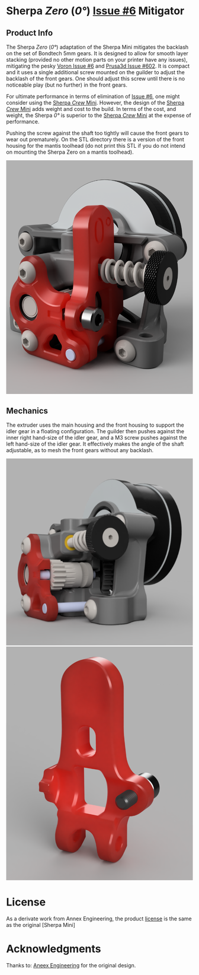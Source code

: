 # Sherpa *Zero* (*0°*) [Issue #6](https://github.com/VoronDesign/Voron-Afterburner/issues/6) Mitigator

## Product Info

The Sherpa *Zero* (*0°*) adaptation of the Sherpa Mini mitigates the backlash on the set of Bondtech 5mm gears.  It is designed to allow for smooth layer stacking (provided no other motion parts on your printer have any issues), mitigating the pesky [Voron Issue #6](https://github.com/VoronDesign/Voron-Afterburner/issues/6) and [Prusa3d Issue #602](https://github.com/prusa3d/Prusa-Firmware/issues/602).  It is compact and it uses a single additional screw mounted on the guilder to adjust the backlash of the front gears.  One should adjust this screw until there is no noticeable play (but no further) in the front gears.

For ultimate performance in terms of elimination of [Issue #6](https://github.com/VoronDesign/Voron-Afterburner/issues/6), one might consider using the [Sherpa *Crew* Mini](https://github.com/jrlomas/Sherpa-Crew-Mini).  However, the design of the  [Sherpa *Crew* Mini](https://github.com/jrlomas/Sherpa-Crew-Mini)  adds weight and cost to the build.  In terms of the cost, and weight, the Sherpa *0°* is superior to the [Sherpa *Crew* Mini](https://github.com/jrlomas/Sherpa-Crew-Mini) at the expense of performance.

Pushing the screw against the shaft too tightly will cause the front gears to wear out prematurely. 
On the STL directory there is a version of the front housing for the mantis toolhead (do not print this STL if you do not intend on mounting the Sherpa Zero on a mantis toolhead).

![Sherpa One Headshot Left](Images/sherpa_zero.PNG)

## Mechanics
The extruder uses the main housing and the front housing to support the idler gear in a floating configuration.  The guilder then pushes against the inner right hand-size of the idler gear, and a M3 screw pushes against the left hand-size of the idler gear.  It effectively makes the angle of the shaft adjustable, as to mesh the front gears without any backlash.

![Sherpa One Gears](Images/Sliding_Gear.png)
![Sherpa One Guilder](Images/guilder.png)

# License
 As a derivate work from Annex Engineering, the product [license](https://github.com/Annex-Engineering/ANNEX-Engineering-License-Agreement) is the same as the original [Sherpa Mini]

# Acknowledgments
Thanks to: [Aneex Engineering](https://store.annex.engineering/) for the original design.